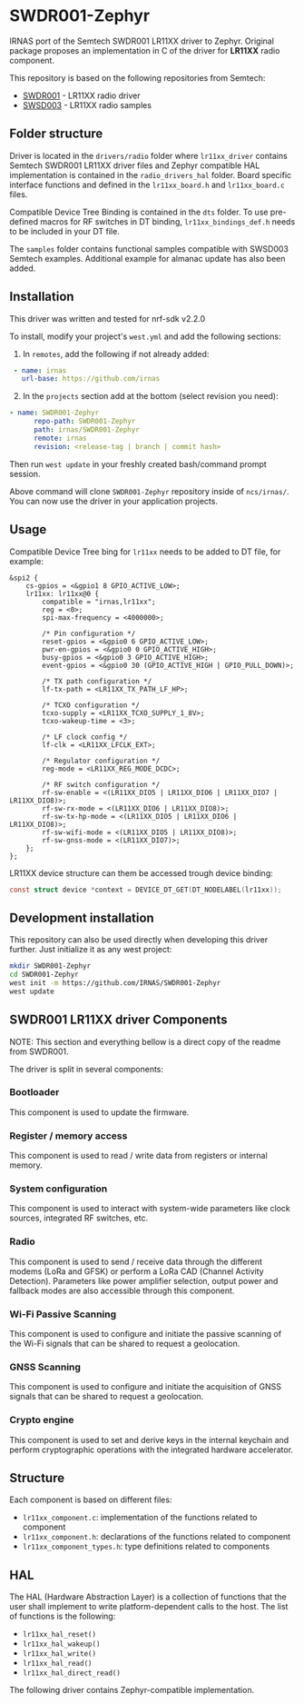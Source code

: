 # SWDR001-Zephyr
IRNAS port of the Semtech SWDR001 LR11XX driver to Zephyr. Original package proposes an implementation in C of the driver for **LR11XX** radio component.

This repository is based on the following repositories from Semtech:

- [SWDR001](https://github.com/Lora-net/SWDR001) - LR11XX radio driver
- [SWSD003](https://github.com/Lora-net/SWSD003) - LR11XX radio samples

## Folder structure

Driver is located in the `drivers/radio` folder where `lr11xx_driver` contains Semtech SWDR001 LR11XX driver files and Zephyr compatible HAL implementation is contained in the `radio_drivers_hal` folder. Board specific interface functions and defined in the `lr11xx_board.h` and `lr11xx_board.c` files.

Compatible Device Tree Binding is contained in the `dts` folder. To use pre-defined macros for RF switches in DT binding, `lr11xx_bindings_def.h` needs to be included in your DT file.

The `samples` folder contains functional samples compatible with SWSD003 Semtech examples. Additional example for almanac update has also been added.

## Installation

This driver was written and tested for nrf-sdk v2.2.0

To install, modify your project's `west.yml` and add the following sections:

1. In `remotes`, add the following if not already added:

```yaml
 - name: irnas
   url-base: https://github.com/irnas
```

2. In the `projects` section add at the bottom (select revision you need):

```yaml
- name: SWDR001-Zephyr
      repo-path: SWDR001-Zephyr
      path: irnas/SWDR001-Zephyr
      remote: irnas
      revision: <release-tag | branch | commit hash>
```

Then run `west update` in your freshly created bash/command prompt session.

Above command will clone `SWDR001-Zephyr` repository inside of `ncs/irnas/`. You can now use the driver in your application projects.

## Usage

Compatible Device Tree bing for `lr11xx` needs to be added to DT file, for example:

```dts
&spi2 {
    cs-gpios = <&gpio1 8 GPIO_ACTIVE_LOW>;
    lr11xx: lr11xx@0 {
        compatible = "irnas,lr11xx";
        reg = <0>;
        spi-max-frequency = <4000000>;

        /* Pin configuration */
        reset-gpios = <&gpio0 6 GPIO_ACTIVE_LOW>;
        pwr-en-gpios = <&gpio0 0 GPIO_ACTIVE_HIGH>;
        busy-gpios = <&gpio0 3 GPIO_ACTIVE_HIGH>;
        event-gpios = <&gpio0 30 (GPIO_ACTIVE_HIGH | GPIO_PULL_DOWN)>;

        /* TX path configuration */
        lf-tx-path = <LR11XX_TX_PATH_LF_HP>;

        /* TCXO configuration */
        tcxo-supply = <LR11XX_TCXO_SUPPLY_1_8V>;
        tcxo-wakeup-time = <3>;

        /* LF clock config */
        lf-clk = <LR11XX_LFCLK_EXT>;

        /* Regulator configuration */
        reg-mode = <LR11XX_REG_MODE_DCDC>;

        /* RF switch configuration */
        rf-sw-enable = <(LR11XX_DIO5 | LR11XX_DIO6 | LR11XX_DIO7 | LR11XX_DIO8)>;
        rf-sw-rx-mode = <(LR11XX_DIO6 | LR11XX_DIO8)>;
        rf-sw-tx-hp-mode = <(LR11XX_DIO5 | LR11XX_DIO6 | LR11XX_DIO8)>;
        rf-sw-wifi-mode = <(LR11XX_DIO5 | LR11XX_DIO8)>;
        rf-sw-gnss-mode = <(LR11XX_DIO7)>;
    };
};
```

LR11XX device structure can them be accessed trough device binding:

```c
const struct device *context = DEVICE_DT_GET(DT_NODELABEL(lr11xx));
```

## Development installation

This repository can also be used directly when developing this driver further.
Just initialize it as any west project:

```bash
mkdir SWDR001-Zephyr
cd SWDR001-Zephyr
west init -m https://github.com/IRNAS/SWDR001-Zephyr
west update
```

## SWDR001 LR11XX driver Components

NOTE: This section and everything bellow is a direct copy of the readme from SWDR001.

The driver is split in several components:

### Bootloader

This component is used to update the firmware.

### Register / memory access

This component is used to read / write data from registers or internal memory.

### System configuration

This component is used to interact with system-wide parameters like clock sources, integrated RF switches, etc.

### Radio

This component is used to send / receive data through the different modems (LoRa and GFSK) or perform a LoRa CAD (Channel Activity Detection). Parameters like power amplifier selection, output power and fallback modes are also accessible through this component.

### Wi-Fi Passive Scanning

This component is used to configure and initiate the passive scanning of the Wi-Fi signals that can be shared to request a geolocation.

### GNSS Scanning

This component is used to configure and initiate the acquisition of GNSS signals that can be shared to request a geolocation.

### Crypto engine

This component is used to set and derive keys in the internal keychain and perform cryptographic operations with the integrated hardware accelerator.

## Structure

Each component is based on different files:

- `lr11xx_component.c`: implementation of the functions related to component
- `lr11xx_component.h`: declarations of the functions related to component
- `lr11xx_component_types.h`: type definitions related to components

## HAL

The HAL (Hardware Abstraction Layer) is a collection of functions that the user shall implement to write platform-dependent calls to the host. The list of functions is the following:

- `lr11xx_hal_reset()`
- `lr11xx_hal_wakeup()`
- `lr11xx_hal_write()`
- `lr11xx_hal_read()`
- `lr11xx_hal_direct_read()`

The following driver contains Zephyr-compatible implementation.
